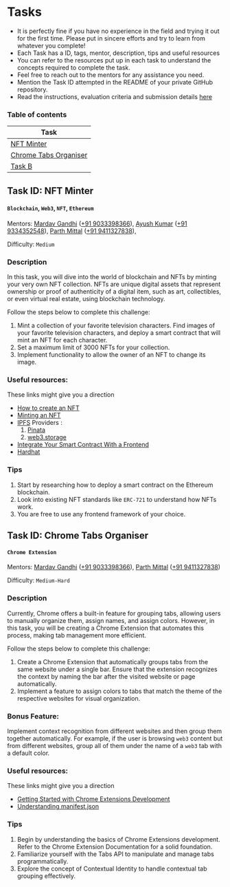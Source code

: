 # Tasks

* It is perfectly fine if you have no experience in the field and trying it out for the first time. Please put in sincere efforts and try to learn from whatever you complete!
* Each Task has a ID, tags, mentor, description, tips and useful resources
* You can refer to the resources put up in each task to understand the concepts required to complete the task.
* Feel free to reach out to the mentors for any assistance you need.
* Mention the Task ID attempted in the README of your private GitHub repository.
* Read the instructions, evaluation criteria and submission details [here](./README.md)

### Table of contents
| Task      |
| ----------- |
| [NFT Minter](#task-id-nft-minter)        |
| [Chrome Tabs Organiser](#task-id-chrome-tabs-organiser)        |
| [Task B](#task-b)        |


## Task ID: NFT Minter
#### `Blockchain`, `Web3`, `NFT`, `Ethereum`

Mentors: [Mardav Gandhi](https://github.com/marcdhi) ([+91 9033398366](https://wa.me/919033398366)), [Ayush Kumar](https://github.com/ayush4345) ([+91 9334352548](https://wa.me/919334352548)), [Parth Mittal](https://github.com/mittal-parth) ([+91 9411327838](https://wa.me/919411327838)), 

Difficulty: `Medium`

### Description

In this task, you will dive into the world of blockchain and NFTs by minting your very own NFT collection. NFTs are unique digital assets that represent ownership or proof of authenticity of a digital item, such as art, collectibles, or even virtual real estate, using blockchain technology.


Follow the steps below to complete this challenge:

1. Mint a collection of your favorite television characters. Find images of your favorite television characters, and deploy a smart contract that will mint an NFT for each character.
2. Set a maximum limit of 3000 NFTs for your collection.
3. Implement functionality to allow the owner of an NFT to change its image.


### Useful resources:
These links might give you a direction

* [How to create an NFT](https://www.web3.university/tracks/build-your-first-nft/how-to-create-an-nft)
* [Minting an NFT](https://www.web3.university/tracks/build-your-first-nft/how-to-mint-an-nft-using-ethers-js)
* [IPFS](https://ipfs.tech/) Providers :
    1. [Pinata](https://www.pinata.cloud/)
    2. [web3.storage](https://web3.storage/)
* [Integrate Your Smart Contract With a Frontend](https://www.web3.university/tracks/create-a-smart-contract/integrate-your-smart-contract-with-a-frontend)
* [Hardhat](https://hardhat.org/)

### Tips
1. Start by researching how to deploy a smart contract on the Ethereum blockchain.
2. Look into existing NFT standards like `ERC-721` to understand how NFTs work.
3. You are free to use any frontend framework of your choice.


## Task ID: Chrome Tabs Organiser
#### `Chrome Extension`

Mentors: [Mardav Gandhi](https://github.com/marcdhi) ([+91 9033398366](https://wa.me/919033398366)), [Parth Mittal](https://github.com/mittal-parth) ([+91 9411327838](https://wa.me/919411327838))

Difficulty: `Medium-Hard`

### Description

Currently, Chrome offers a built-in feature for grouping tabs, allowing users to manually organize them, assign names, and assign colors. However, in this task, you will be creating a Chrome Extension that automates this process, making tab management more efficient.

Follow the steps below to complete this challenge:

1. Create a Chrome Extension that automatically groups tabs from the same website under a single bar. Ensure that the extension recognizes the context by naming the bar after the visited website or page automatically.
2. Implement a feature to assign colors to tabs that match the theme of the respective websites for visual organization.


### Bonus Feature:

Implement context recognition from different websites and then group them together automatically. For example, if the user is browsing `web3` content but from different websites, group all of them under the name of a `web3` tab with a default color.

### Useful resources:
These links might give you a direction

* [Getting Started with Chrome Extensions Development](https://developer.chrome.com/docs/extensions/mv3/getstarted/)
* [Understanding manifest.json](https://www.freecodecamp.org/news/building-chrome-extension/)


### Tips
1. Begin by understanding the basics of Chrome Extensions development. Refer to the Chrome Extension Documentation for a solid foundation.
2. Familiarize yourself with the Tabs API to manipulate and manage tabs programmatically.
3. Explore the concept of Contextual Identity to handle contextual tab grouping effectively.